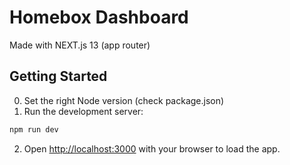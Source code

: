 # Homebox Dashboard
Made with NEXT.js 13 (app router)
## Getting Started

0. Set the right Node version (check package.json)
1. Run the development server:

```bash
npm run dev
```

2. Open [http://localhost:3000](http://localhost:3000) with your browser to load the app.